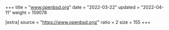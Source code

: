 +++
title = "www.openbsd.org"
date = "2022-03-22"
updated = "2022-04-11"
weight = 159078

[extra]
source = "https://www.openbsd.org/"
ratio = 2
size = 155
+++
